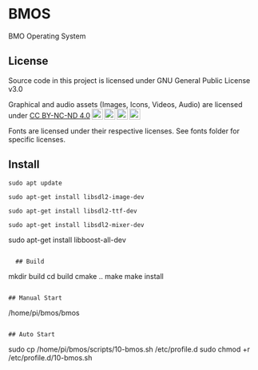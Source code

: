 # BMOS
BMO Operating System

## License
Source code in this project is licensed under GNU General Public License v3.0

<p xmlns:cc="http://creativecommons.org/ns#" xmlns:dct="http://purl.org/dc/terms/">Graphical and audio assets (Images, Icons, Videos, Audio) are licensed under <a href="http://creativecommons.org/licenses/by-nc-nd/4.0/?ref=chooser-v1" target="_blank" rel="license noopener noreferrer" style="display:inline-block;">CC BY-NC-ND 4.0<img style="height:22px!important;margin-left:3px;vertical-align:text-bottom;" src="https://mirrors.creativecommons.org/presskit/icons/cc.svg?ref=chooser-v1"><img style="height:22px!important;margin-left:3px;vertical-align:text-bottom;" src="https://mirrors.creativecommons.org/presskit/icons/by.svg?ref=chooser-v1"><img style="height:22px!important;margin-left:3px;vertical-align:text-bottom;" src="https://mirrors.creativecommons.org/presskit/icons/nc.svg?ref=chooser-v1"><img style="height:22px!important;margin-left:3px;vertical-align:text-bottom;" src="https://mirrors.creativecommons.org/presskit/icons/nd.svg?ref=chooser-v1"></a>
  
Fonts are licensed under their respective licenses. See fonts folder for specific licenses.
  
## Install
```
sudo apt update
```
  ```
sudo apt-get install libsdl2-image-dev
  ```
  ```
sudo apt-get install libsdl2-ttf-dev
  ```
  ```
sudo apt-get install libsdl2-mixer-dev
```
  sudo apt-get install libboost-all-dev
```

  ## Build
  ```
  mkdir build
cd build
cmake ..
make
make install
```
  
## Manual Start
  ```
  /home/pi/bmos/bmos
  ```
  
## Auto Start
  ```
  sudo cp /home/pi/bmos/scripts/10-bmos.sh /etc/profile.d
  sudo chmod +r /etc/profile.d/10-bmos.sh
  ```
